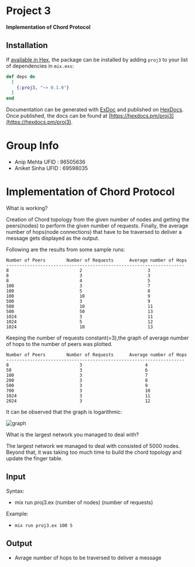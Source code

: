 # Project 3

**Implementation of Chord Protocol**

## Installation

If [available in Hex](https://hex.pm/docs/publish), the package can be installed
by adding `proj3` to your list of dependencies in `mix.exs`:

```elixir
def deps do
  [
    {:proj3, "~> 0.1.0"}
  ]
end
```

Documentation can be generated with [ExDoc](https://github.com/elixir-lang/ex_doc)
and published on [HexDocs](https://hexdocs.pm). Once published, the docs can
be found at [https://hexdocs.pm/proj3](https://hexdocs.pm/proj3).

# Group Info
 - Anip Mehta  UFID : 96505636
 - Aniket Sinha UFID : 69598035
 
 # Implementation of Chord Protocol
 
 What is working?
 
 Creation of Chord topology from the given number of nodes and getting the peers(nodes) to perform the given number of requests. Finally,  the average number of hops(node connections) that have to be traversed to deliver a message gets displayed as the output.
 
 Following are the results from some sample runs:
  
```
Number of Peers 	   Number of Requests      Average number of Hops   	   
--------------------------------------------------------------------
8                           2                         3          
8                           3                         3           
8                           4                         5            
100                         3                         7            
100                         5                         8           
100                         10                        9           
500                         3                         9           
500                         10                        11           
500                         50                        13           
1024                        3                         11
1024                        5                         12 
1024                        10                        13 
```

Keeping the number of requests constant(=3),the graph of average number of hops to the number of peers was plotted.

```
Number of Peers 	   Number of Requests      Average number of Hops   	   
--------------------------------------------------------------------
8                           3                        4         
50                          3                        6          
100                         3                        7           
200                         3                        8           
500                         3                        9  
700                         3                        10 
1024                        3                        11
2024                        3                        12
```
It can be observed that the graph is logarithmic:

![graph](https://user-images.githubusercontent.com/4914264/47330096-0634a100-d645-11e8-87f1-caffdf8b36e3.png)

What is the largest network you managed to deal with?

The largest network we managed to deal with consisted of 5000 nodes. Beyond that, it was taking too much time to build the chord topology and update the finger table.

## Input

Syntax:
 - mix run proj3.ex (number of nodes) (number of requests)
 
 Example:
 - ``mix run proj3.ex 100 5``

## Output
 - Avrage number of hops to be traversed to deliver a message
 
